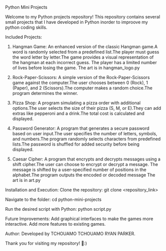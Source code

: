 Python Mini Projects

Welcome to my Python projects repository! This repository contains several small projects that I have developed in Python inorder to improove my python coding skills.

Included Projects:

1. Hangman Game:
An enhanced version of the classic Hangman game.A word is randomly selected from a predefined list.The player must guess the word letter by letter.The game provides a visual representation of the hangman at each incorrect guess.
The player has a limited number of lives before losing the game.
The art is in hangman_logo.py

2. Rock-Paper-Scissors:
A simple version of the Rock-Paper-Scissors game against the computer.The user chooses between 0 (Rock), 1 (Paper), and 2 (Scissors).The computer makes a random choice.The program determines the winner.

3. Pizza Shop:
A program simulating a pizza order with additional options.The user selects the size of their pizza (S, M, or E).They can add extras like pepperoni and a drink.The total cost is calculated and displayed.

4. Password Generator:
A program that generates a secure password based on user input.The user specifies the number of letters, symbols, and numbers.The program randomly selects characters from predefined lists.The password is shuffled for added security before being displayed.

5. Caesar Cipher:
A program that encrypts and decrypts messages using a shift cipher.The user can choose to encrypt or decrypt a message.
The message is shifted by a user-specified number of positions in the alphabet.The program outputs the encoded or decoded message
The art is in art.py

  Installation and Execution:
    Clone the repository:
    git clone <repository_link>

Navigate to the folder:
    cd python-mini-projects

Run the desired script with Python:
    python script.py

Future Improvements:
    Add graphical interfaces to make the games more interactive.
    Add more features to existing games.

Author:
    Developed by TCHOUAMO TCHOUAMO RYAN PARKER.

Thank you for visiting my repository! 🚀:)
